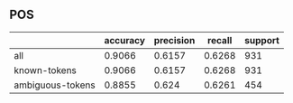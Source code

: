 
## POS

|                  | accuracy | precision | recall | support |
|------------------|----------|-----------|--------|---------|
| all              | 0.9066   | 0.6157    | 0.6268 | 931     |
| known-tokens     | 0.9066   | 0.6157    | 0.6268 | 931     |
| ambiguous-tokens | 0.8855   | 0.624     | 0.6261 | 454     |

